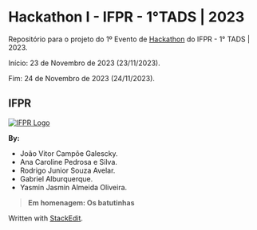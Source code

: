 # Hackathon I - IFPR - 1°TADS | 2023

Repositório para o projeto do 1º Evento de [Hackathon](https://ifpr.edu.br/cascavel/ifagrotech/) do IFPR - 1° TADS | 2023.

Início: 23 de Novembro de 2023 (23/11/2023).

Fim: 24 de Novembro de 2023 (24/11/2023).

## IFPR

[![IFPR Logo](https://user-images.githubusercontent.com/126702799/234438114-4db30796-20ad-4bec-b118-246ebbe9de63.png)](https://user-images.githubusercontent.com/126702799/234438114-4db30796-20ad-4bec-b118-246ebbe9de63.png)

**By:**

- João Vitor Campõe Galescky.
- Ana Caroline Pedrosa e Silva.
- Rodrigo Junior Souza Avelar.
- Gabriel Alburquerque.
- Yasmin Jasmin Almeida Oliveira.

>**Em homenagem:
Os batutinhas** 


Written with  [StackEdit](https://stackedit.io/).
